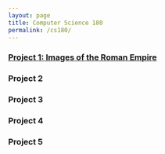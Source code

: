 ```yaml
---
layout: page
title: Computer Science 180
permalink: /cs180/
--- 
```


### [Project 1: Images of the Roman Empire](/cs180proj1/)

### Project 2

### Project 3

### Project 4

### Project 5